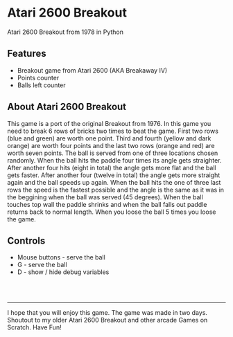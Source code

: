 # Atari 2600 Breakout
Atari 2600 Breakout from 1978 in Python

## Features
* Breakout game from Atari 2600 (AKA Breakaway IV)
* Points counter
* Balls left counter

## About Atari 2600 Breakout
This game is a port of the original Breakout from 1976. In this game you need to break 6 rows of bricks two times to beat the game. First two rows (blue and green) are worth one point. Third and fourth (yellow and dark orange) are worth four points and the last two rows (orange and red) are worth seven points. The ball is served from one of three locations chosen randomly. When the ball hits the paddle four times its angle gets straighter. After another four hits (eight in total) the angle gets more flat and the ball gets faster. After another four (twelve in total) the angle gets more straight again and the ball speeds up again. When the ball hits the one of three last rows the speed is the fastest possible and the angle is the same as it was in the beggining when the ball was served (45 degrees). When the ball touches top wall the paddle shrinks and when the ball falls out paddle returns back to normal length. When you loose the ball 5 times you loose the game.

## Controls
* Mouse buttons - serve the ball
* G - serve the ball
* D - show / hide debug variables

<br>
<br>

---
I hope that you will enjoy this game. The game was made in two days. Shoutout to my older Atari 2600 Breakout and other arcade Games on Scratch. Have Fun!
